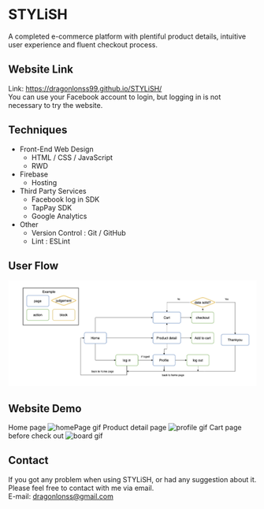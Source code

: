 # STYLiSH
A completed e-commerce platform with plentiful product details, intuitive user experience and fluent checkout process.


## Website Link

Link: <https://dragonlonss99.github.io/STYLiSH/>\
You can use your Facebook account to login, but logging in is not necessary to try the website.


## Techniques

* Front-End Web Design
    + HTML / CSS / JavaScript
    + RWD
* Firebase
    + Hosting
* Third Party Services
    + Facebook log in SDK
    + TapPay SDK
    + Google Analytics
* Other
    + Version Control : Git / GitHub
    + Lint : ESLint

## User Flow


![user flow](readimg/userflowSTYLISH.png)

## Website Demo
Home page 
![homePage gif](readimg/homePage.gif)
Product detail page
![profile gif](readimg/productDetail.gif)
Cart page before check out
![board gif](readimg/cart.gif)



## Contact
If you got any problem when using STYLiSH, or had any suggestion about it. Please feel free to contact with me via email.\
E-mail: <dragonlonss@gmail.com>
